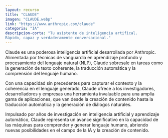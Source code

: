 ```yaml
---
layout: recurso
title: "CLAUDE"
imagen: "CLAUDE.webp"
link: "https://www.anthropic.com/claude"
categoria: "IA"
descripcion-corta: "Tu asistente de inteligencia artifical. 
Rápido, capaz y verdaderamente conversacional."
---
```


Claude es una poderosa inteligencia artificial desarrollada por Anthropic. Alimentada por técnicas de vanguardia en aprendizaje profundo y procesamiento del lenguaje natural (NLP), Claude sobresale en tareas como la generación de texto coherente, la traducción automática y la comprensión del lenguaje humano.

Con una capacidad sin precedentes para capturar el contexto y la coherencia en el lenguaje generado, Claude ofrece a los investigadores, desarrolladores y empresas una herramienta invaluable para una amplia gama de aplicaciones, que van desde la creación de contenido hasta la traducción automática y la generación de diálogos naturales.

Impulsado por años de investigación en inteligencia artificial y aprendizaje automático, Claude representa un avance significativo en la capacidad de las máquinas para comprender y generar lenguaje humano, abriendo nuevas posibilidades en el campo de la IA y la creación de contenido.
